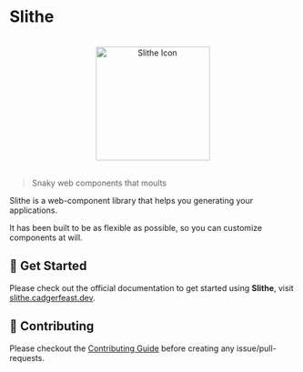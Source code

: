 # Slithe

<p align="center"><br/><img width="200" src="https://slithe.cadgerfeast.dev/favicon.svg" alt="Slithe Icon"/><br/><br/></p>

> Snaky web components that moults

Slithe is a web-component library that helps you generating your applications.

It has been built to be as flexible as possible, so you can customize components at will.

## 📄 Get Started

Please check out the official documentation to get started using **Slithe**, visit [slithe.cadgerfeast.dev](https://slithe.cadgerfeast.dev).

## 👏 Contributing

Please checkout the [Contributing Guide](./CONTRIBUTING.md) before creating any issue/pull-requests.
